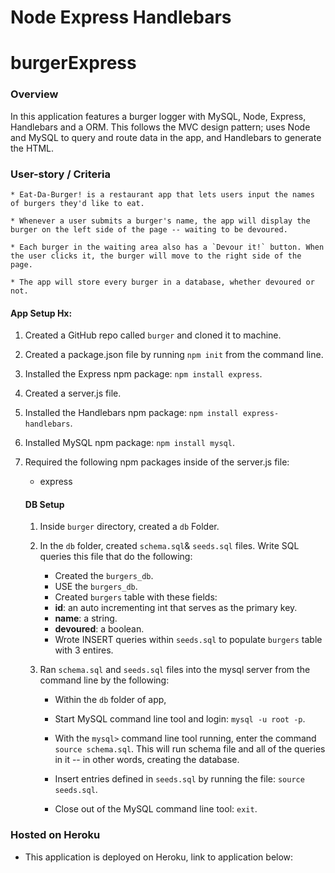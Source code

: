 # Node Express Handlebars
# burgerExpress

### Overview

In this application features a burger logger with MySQL, Node, Express, Handlebars and a ORM. This follows the MVC design pattern; uses Node and MySQL to query and route data in the app, and Handlebars to generate the HTML.


### User-story / Criteria
```
* Eat-Da-Burger! is a restaurant app that lets users input the names of burgers they'd like to eat.

* Whenever a user submits a burger's name, the app will display the burger on the left side of the page -- waiting to be devoured.

* Each burger in the waiting area also has a `Devour it!` button. When the user clicks it, the burger will move to the right side of the page.

* The app will store every burger in a database, whether devoured or not.
```

#### App Setup Hx:

1. Created a GitHub repo called `burger` and cloned it to machine.

2. Created a package.json file by running `npm init` from the command line.

3. Installed the Express npm package: `npm install express`.

4. Created a server.js file.

5. Installed the Handlebars npm package: `npm install express-handlebars`.

6. Installed MySQL npm package: `npm install mysql`.

7. Required the following npm packages inside of the server.js file:
   * express

   #### DB Setup

   1. Inside `burger` directory, created a `db` Folder.

   2. In the `db` folder, created `schema.sql`& `seeds.sql` files. Write SQL queries this file that do the following:

      * Created the `burgers_db`.
      * USE the `burgers_db`.
      * Created `burgers` table with these fields:
      * **id**: an auto incrementing int that serves as the primary key.
      * **name**: a string.
      * **devoured**: a boolean.
      * Wrote INSERT queries within `seeds.sql` to populate `burgers` table with 3 entires.

   4. Ran `schema.sql` and `seeds.sql` files into the mysql server from the command line by the following:

      * Within the `db` folder of app,

      * Start MySQL command line tool and login: `mysql -u root -p`.

      * With the `mysql>` command line tool running, enter the command `source schema.sql`. This will run schema file and all of the queries in it -- in other words, creating the database.

      * Insert entries defined in `seeds.sql` by running the file: `source seeds.sql`.

      * Close out of the MySQL command line tool: `exit`.

### Hosted on Heroku

* This application is deployed on Heroku, link to application below:





